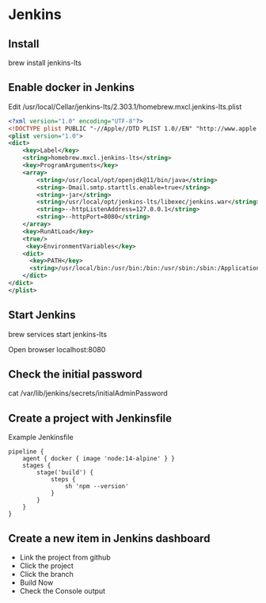 # Jenkins

## Install
brew install jenkins-lts

## Enable docker in Jenkins
Edit /usr/local/Cellar/jenkins-lts/2.303.1/homebrew.mxcl.jenkins-lts.plist

```xml
<?xml version="1.0" encoding="UTF-8"?>
<!DOCTYPE plist PUBLIC "-//Apple//DTD PLIST 1.0//EN" "http://www.apple.com/DTDs/PropertyList-1.0.dtd">
<plist version="1.0">
<dict>
	<key>Label</key>
	<string>homebrew.mxcl.jenkins-lts</string>
	<key>ProgramArguments</key>
	<array>
		<string>/usr/local/opt/openjdk@11/bin/java</string>
		<string>-Dmail.smtp.starttls.enable=true</string>
		<string>-jar</string>
		<string>/usr/local/opt/jenkins-lts/libexec/jenkins.war</string>
		<string>--httpListenAddress=127.0.0.1</string>
		<string>--httpPort=8080</string>
	</array>
	<key>RunAtLoad</key>
	<true/>
	 <key>EnvironmentVariables</key>
    <dict>
      <key>PATH</key>
      <string>/usr/local/bin:/usr/bin:/bin:/usr/sbin:/sbin:/Applications/Docker.app/Contents/Resources/bin/:/Users/Kh0a/Library/Group\ Containers/group.com.docker/Applications/Docker.app/Contents/Resources/bin</string>
    </dict>
</dict>
</plist>
```

## Start Jenkins
brew services start jenkins-lts

Open browser localhost:8080

## Check the initial password
cat /var/lib/jenkins/secrets/initialAdminPassword

## Create a project with Jenkinsfile
Example Jenkinsfile
```
pipeline {
    agent { docker { image 'node:14-alpine' } }
    stages {
        stage('build') {
            steps {
                sh 'npm --version'
            }
        }
    }
}
```

## Create a new item in Jenkins dashboard
- Link the project from github
- Click the project
- Click the branch
- Build Now
- Check the Console output


